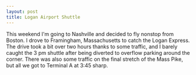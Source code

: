 ```yaml
---
layout: post
title: Logan Airport Shuttle
---
```


This weekend I'm going to Nashville and decided to fly nonstop from Boston. I drove to Framingham, Massachusetts to catch the Logan Express. The drive took a bit over two hours thanks to some traffic, and I barely caught the 3 pm shuttle after being diverted to overflow parking around the corner. There was also some traffic on the final stretch of the Mass Pike, but all we got to Terminal A at 3:45 sharp.